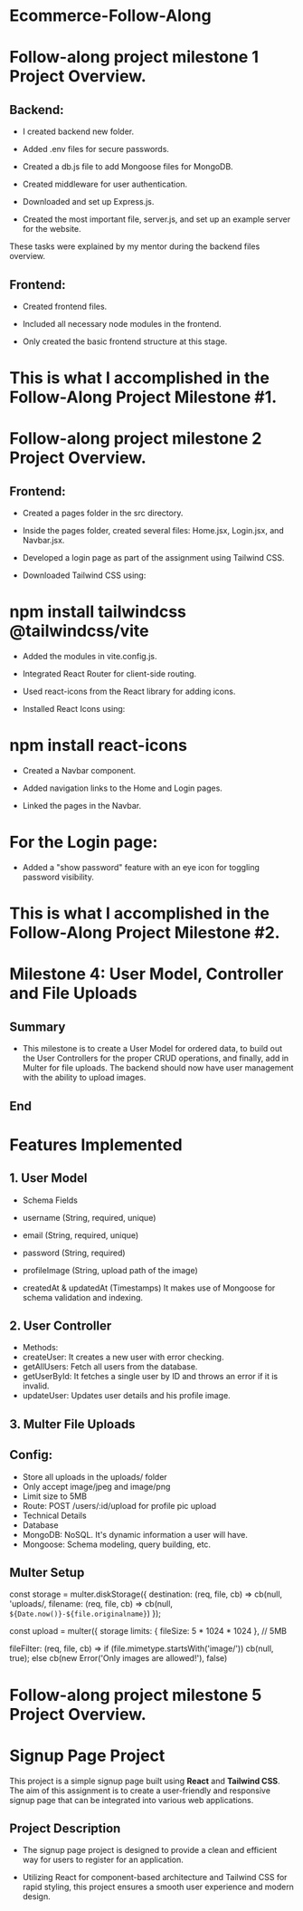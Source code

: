 # Ecommerce-Follow-Along

# Follow-along project milestone 1 Project Overview.

## Backend:

+ I created backend new folder.

+ Added .env files for secure passwords.

+ Created a db.js file to add Mongoose files for MongoDB.

+ Created middleware for user authentication.

+ Downloaded and set up Express.js.

+ Created the most important file, server.js, and set up an example server for the website.

These tasks were explained by my mentor during the backend files overview.

## Frontend:

+ Created frontend files.

+ Included all necessary node modules in the frontend.

+ Only created the basic frontend structure at this stage.

# This is what I accomplished in the Follow-Along Project Milestone #1.


# Follow-along project milestone 2 Project Overview.

## Frontend:

+ Created a pages folder in the src directory.

+ Inside the pages folder, created several files: Home.jsx, Login.jsx, and Navbar.jsx.

+ Developed a login page as part of the assignment using Tailwind CSS.

+ Downloaded Tailwind CSS using: 
# npm install tailwindcss @tailwindcss/vite

+ Added the modules in vite.config.js.

+ Integrated React Router for client-side routing.

+ Used react-icons from the React library for adding icons.

+ Installed React Icons using:

# npm install react-icons

+ Created a Navbar component.

+ Added navigation links to the Home and Login pages.

+ Linked the pages in the Navbar.

# For the Login page:

+ Added a "show password" feature with an eye icon for toggling password visibility.

# This is what I accomplished in the Follow-Along Project Milestone #2.


# Milestone 4: User Model, Controller and File Uploads

## Summary

+ This milestone is to create a User Model for ordered data, to build out the User Controllers for the proper CRUD operations, and finally, add in Multer for file uploads. The backend should now have user management with the ability to upload images.

## End

# Features Implemented
## 1. User Model

+ Schema Fields
+ username (String, required, unique)
+ email (String, required, unique)
+ password (String, required)
+ profileImage (String, upload path of the image)

+ createdAt & updatedAt (Timestamps) It makes use of Mongoose for schema validation and indexing.

## 2. User Controller

+ Methods:
+ createUser: It creates a new user with error checking.
+ getAllUsers: Fetch all users from the database.
+ getUserById: It fetches a single user by ID and throws an error if it is invalid.
+ updateUser: Updates user details and his profile image.

## 3. Multer File Uploads

## Config:

+ Store all uploads in the uploads/ folder
+ Only accept image/jpeg and image/png
+ Limit size to 5MB
+ Route: POST /users/:id/upload for profile pic upload
+ Technical Details
+ Database
+ MongoDB: NoSQL. It's dynamic information a user will have.
+ Mongoose: Schema modeling, query building, etc.

## Multer Setup

const storage = multer.diskStorage({
  destination: (req, file, cb) => cb(null, 'uploads/,
filename: (req, file, cb) => cb(null, `${Date.now()}-${file.originalname}`)
});

const upload = multer({ storage limits: { fileSize: 5 * 1024 * 1024 }, // 5MB

fileFilter: (req, file, cb) => if (file.mimetype.startsWith('image/')) cb(null, true); else cb(new Error('Only images are allowed!'), false)


# Follow-along project milestone 5 Project Overview.


# Signup Page Project

This project is a simple signup page built using **React** and **Tailwind CSS**. The aim of this assignment is to create a user-friendly and responsive signup page that can be integrated into various web applications.

## Project Description

+ The signup page project is designed to provide a clean and efficient way for users to register for an application. 

+ Utilizing React for component-based architecture and Tailwind CSS for rapid styling, this project ensures a smooth user experience and modern design.

